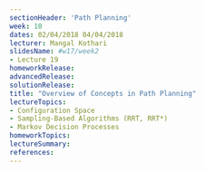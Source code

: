 ```yaml
---
sectionHeader: 'Path Planning'
week: 10
dates: 02/04/2018 04/04/2018
lecturer: Mangal Kothari
slidesName: #w17/week2
- Lecture 19
homeworkRelease:
advancedRelease:
solutionRelease:
title: "Overview of Concepts in Path Planning"
lectureTopics:
- Configuration Space
- Sampling-Based Algorithms (RRT, RRT*)
- Markov Decision Processes
homeworkTopics:
lectureSummary:
references:
---
```

